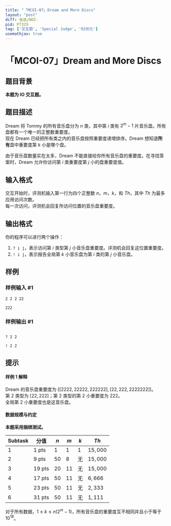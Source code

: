 ```yaml
---
title: "「MCOI-07」Dream and More Discs"
layout: "post"
diff: 省选/NOI-
pid: P7329
tag: ['交互题', 'Special Judge', 'O2优化']
usemathjax: true
---
```


# 「MCOI-07」Dream and More Discs
## 题目背景

**本题为 IO 交互题。**
## 题目描述

Dream 将 Tommy 的所有音乐盘分为 $n$ 类，其中第 $i$ 类有 $2^m-1$ 片音乐盘。所有盘都有一个唯一的正整数重要度。  
现在 Dream 已经把所有类之内的音乐盘按照重要度递增排序。Dream 想知道**所有**盘中重要度第 $k$ 小是哪个盘。

由于音乐盘数量实在太多，Dream 不能直接给你所有音乐盘的重要度。在寻找答案时，Dream 允许你访问第 $i$ 类重要度第 $j$ 小的盘重要度值。
## 输入格式

交互开始时，评测机输入第一行为四个正整数 $n$，$m$，$k$，和 $Th$，其中 $Th$ 为最多应用访问次数。  
每一次访问，评测机会回复所访问位置的音乐盘重要度。
## 输出格式

你的程序可以进行两个操作：

 1. `? i j`，表示访问第 $i$ 类型第 $j$ 小音乐盘重要度。评测机会回复这位置重要度。
 2. `! i j`，表示报告全局第 $k$ 小音乐盘为第 $i$ 类的第 $j$ 小音乐盘。
## 样例

### 样例输入 #1
```
2 2 2 22

222
```
### 样例输出 #1
```

? 2 2

! 2 2
```
## 提示

#### 样例 1 解释

Dream 的音乐盘重要度为 $[[2222,22222,222222],[22,222,2222222]]$。  
第 2 类型为 $[22,222]$；第 2 类型的第 2 小重要度为 $222$。  
全局第 2 小重要度也是这音乐盘。

#### 数据规模与约定

**本题采用捆绑测试。**

|  Subtask | 分值 | $n$ | $m$ | $k$ | $Th$ |
| ----------- | ----------- | ----------- | ----------- | ----------- | ----------- |
| 1 | 1 pts | $1$ | $1$| $1$| $15,000$ |
| 2 | 9 pts | $50$ | $8$ | 无 | $15,000$ |
| 3 | 19 pts | $20$ | $11$ | 无 | $15,000$ |
| 4 | 17 pts | $50$ | $11$ | 无 | $6,666$ |
| 5 | 23 pts | $50$ | $11$ | 无 | $2,333$ |
| 6 | 31 pts | $50$ | $11$ | 无 | $1,111$ |

对于所有数据，$1\le k\le n(2^m-1)$，所有音乐盘的重要度互不相同并且小于等于 $10^{18}$。
